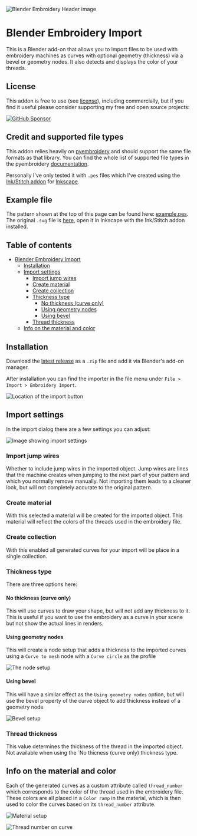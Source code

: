 ![Blender Embroidery Header image](images/blender_embroidery.png)
# Blender Embroidery Import

This is a Blender add-on that allows you to import files to be used with embroidery machines as curves with optional geometry (thickness) via a bevel or geometry nodes. It also detects and displays the color of your threads.

## License
This addon is free to use (see [license](LICENSE)), including commercially, but if you find it useful please consider supporting my free and open source projects:

[![GitHub Sponsor](https://img.shields.io/github/sponsors/javl?label=Sponsor&logo=GitHub)](https://github.com/sponsors/javl)

## Credit and supported file types
This addon relies heavily on [pyembroidery](https://pypi.org/project/pyembroidery/) and should support the same file formats as that library. You can find the whole list of supported file types in the pyembroidery [documentation](https://pypi.org/project/pyembroidery/). 

Personally I've only tested it with `.pes` files which I've created using the [Ink/Stitch addon](https://inkstitch.org/) for [Inkscape](https://inkscape.org/).

## Example file
The pattern shown at the top of this page can be found here: [example.pes](example.pes). The original `.svg` file is [here](example.svg), open it in Inkscape with the Ink/Stitch addon installed.

## Table of contents
- [Blender Embroidery Import](#blender-embroidery-import)
  - [Installation](#installation)
  - [Import settings](#import-settings)
    - [Import jump wires](#import-jump-wires)
    - [Create material](#create-material)
    - [Create collection](#create-collection)
    - [Thickness type](#thickness-type)
      - [No thickness (curve only)](#no-thickness-curve-only)
      - [Using geometry nodes](#using-geometry-nodes)
      - [Using bevel](#using-bevel)
    - [Thread thickness](#thread-thickness)
  - [Info on the material and color](#info-on-the-material-and-color)

## Installation
Download the [latest release](https://github.com/javl/blender-embroidery/releases/latest) as a `.zip` file and add it via Blender's add-on manager.

After installation you can find the importer in the file menu under `File > Import > Embroidery Import`.

![Location of the import button](images/menu_option.png)

## Import settings
In the import dialog there are a few settings you can adjust:

![Image showing import settings](images/import_settings.png)

### Import jump wires
Whether to include jump wires in the imported object. Jump wires are lines that the machine creates when jumping to the next part of your pattern and which you normally remove manually. Not importing them leads to a cleaner look, but will not completely accurate to the original pattern.

### Create material
With this selected a material will be created for the imported object. This material will reflect the colors of the threads used in the embroidery file.

### Create collection
With this enabled all generated curves for your import will be place in a single collection.

### Thickness type
There are three options here:

#### No thickness (curve only)
This will use curves to draw your shape, but will not add any thickness to it. This is useful if you want to use the embroidery as a curve in your scene but not show the actual lines in renders.

#### Using geometry nodes
This will create a node setup that adds a thickness to the imported curves using a `Curve to mesh` node with a `Curve circle` as the profile

![The node setup](images/node_setup.png)

#### Using bevel
This will have a similar effect as the `Using geometry nodes` option, but will use the bevel property of the curve object to add thickness instead of a geometry node

![Bevel setup](images/bevel_setup.png)

### Thread thickness
This value determines the thickness of the thread in the imported object. Not available when using the `No thicness (curve only) thickness type.


## Info on the material and color
Each of the generated curves as a custom attribute called `thread_number` which corresponds to the color of the thread used in the embroidery file.
These colors are all placed in a `Color ramp` in the material, which is then used to color the curves based on its `thread_number` attribute.

![Material setup](images/material.png)

![Thread number on curve](images/thread_number.png)
